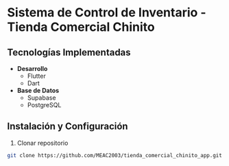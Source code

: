 # Sistema de Control de Inventario - Tienda Comercial Chinito

## Tecnologías Implementadas
- **Desarrollo**
  - Flutter
  - Dart
- **Base de Datos**
  - Supabase
  - PostgreSQL

## Instalación y Configuración

1. Clonar repositorio
```bash
git clone https://github.com/MEAC2003/tienda_comercial_chinito_app.git